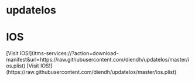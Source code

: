 # updateIos
<!DOCTYPE HTML PUBLIC "-//W3C//DTD HTML 3.2 Final//EN">
<html>
 <head>
  <title>Index of /update</title>
 </head>
 <body>
<h1>IOS</h1>
[Visit IOS!](itms-services://?action=download-manifest&url=https://raw.githubusercontent.com/diendh/updateIos/master/ios.plist)
[Visit IOS!](https://raw.githubusercontent.com/diendh/updateIos/master/ios.plist)
</body></html>
